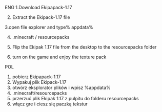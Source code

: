 ENG
1.Download Ekipapack-1.17

2. Extract the Ekipack-1.17 file

3.open file explorer and type% appdata%

4. .minecraft / resourcepacks

5. Flip the Ekipak 1.17 file from the desktop to the resourcepacks folder

6. turn on the game and enjoy the texture pack


POL
1. pobierz Ekipapack-1.17
2. Wypakuj plik Ekipack-1.17
3. otwórz eksplorator plików i wpisz %appdata%
4. .minecraft/resourcepacks
5. przerzuć plik Ekipak 1.17 z pulpitu do folderu resourcepacks
6. włącz gre i ciesz się paczką tekstur
